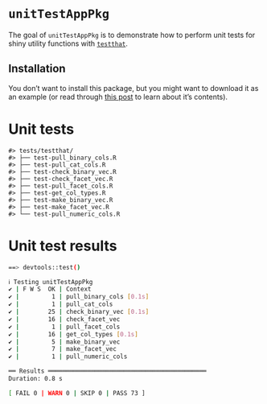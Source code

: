 
<!-- README.md is generated from README.Rmd. Please edit that file -->

# `unitTestAppPkg`

<!-- badges: start -->
<!-- badges: end -->

The goal of `unitTestAppPkg` is to demonstrate how to perform unit tests for
shiny utility functions with [`testthat`](https://testthat.r-lib.org/).

## Installation

You don’t want to install this package, but you might want to download
it as an example (or read through [this
post](https://mjfrigaard.github.io/posts/test-shiny-p1/) to learn about
it’s contents).

# Unit tests

    #> tests/testthat/
    #> ├── test-pull_binary_cols.R
    #> ├── test-pull_cat_cols.R
    #> ├── test-check_binary_vec.R
    #> ├── test-check_facet_vec.R
    #> ├── test-pull_facet_cols.R
    #> ├── test-get_col_types.R
    #> ├── test-make_binary_vec.R
    #> ├── test-make_facet_vec.R
    #> └── test-pull_numeric_cols.R

# Unit test results

``` bash
==> devtools::test()

ℹ Testing unitTestAppPkg
✔ | F W S  OK | Context
✔ |         1 | pull_binary_cols [0.1s]      
✔ |         1 | pull_cat_cols                   
✔ |        25 | check_binary_vec [0.1s]         
✔ |        16 | check_facet_vec                 
✔ |         1 | pull_facet_cols                
✔ |        16 | get_col_types [0.1s]            
✔ |         5 | make_binary_vec                  
✔ |         7 | make_facet_vec                   
✔ |         1 | pull_numeric_cols                   

══ Results ════════════════════════════════════════════
Duration: 0.8 s

[ FAIL 0 | WARN 0 | SKIP 0 | PASS 73 ]
```

